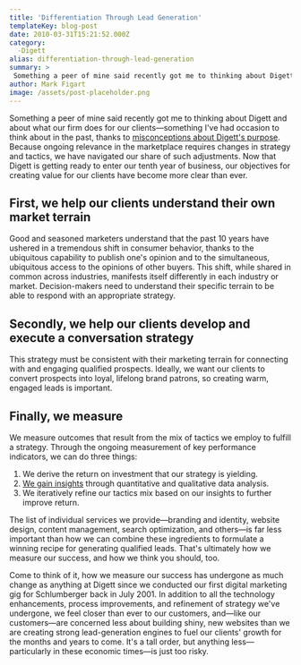 ```yaml
---
title: 'Differentiation Through Lead Generation'
templateKey: blog-post
date: 2010-03-31T15:21:52.000Z
category: 
  -Digett
alias: differentiation-through-lead-generation
summary: > 
 Something a peer of mine said recently got me to thinking about Digett and about what our firm does for our clients—something I've had occasion to think about in the past, thanks to misconceptions about Digett's purpose. Because ongoing relevance in the marketplace requires changes in strategy and tactics, we have navigated our share of such adjustments. Now that Digett is getting ready to enter our tenth year of business, our objectives for creating value for our clients have become more clear than ever. 
author: Mark Figart
image: /assets/post-placeholder.png
---
```


Something a peer of mine said recently got me to thinking about Digett and about what our firm does for our clients—something I've had occasion to think about in the past, thanks to [misconceptions about Digett's purpose](/2006/10/06/a-case-of-mistaken-identity). Because ongoing relevance in the marketplace requires changes in strategy and tactics, we have navigated our share of such adjustments. Now that Digett is getting ready to enter our tenth year of business, our objectives for creating value for our clients have become more clear than ever.

First, we help our clients understand their own market terrain
--------------------------------------------------------------

Good and seasoned marketers understand that the past 10 years have ushered in a tremendous shift in consumer behavior, thanks to the ubiquitous capability to publish one's opinion and to the simultaneous, ubiquitous access to the opinions of other buyers. This shift, while shared in common across industries, manifests itself differently in each industry or market. Decision-makers need to understand their specific terrain to be able to respond with an appropriate strategy.

Secondly, we help our clients develop and execute a conversation strategy
-------------------------------------------------------------------------

This strategy must be consistent with their marketing terrain for connecting with and engaging qualified prospects. Ideally, we want our clients to convert prospects into loyal, lifelong brand patrons, so creating warm, engaged leads is important.

Finally, we measure
-------------------

We measure outcomes that result from the mix of tactics we employ to fulfill a strategy. Through the ongoing measurement of key performance indicators, we can do three things:

1.  We derive the return on investment that our strategy is yielding.
2.  [We gain insights](/2010/02/01/metrics-are-good-insight-better) through quantitative and qualitative data analysis.
3.  We iteratively refine our tactics mix based on our insights to further improve return.

The list of individual services we provide—branding and identity, website design, content management, search optimization, and others—is far less important than how we can combine these ingredients to formulate a winning recipe for generating qualified leads. That's ultimately how we measure our success, and how we think you should, too.

Come to think of it, how we measure our success has undergone as much change as anything at Digett since we conducted our first digital marketing gig for Schlumberger back in July 2001. In addition to all the technology enhancements, process improvements, and refinement of strategy we've undergone, we feel closer than ever to our customers, and—like our customers—are concerned less about building shiny, new websites than we are creating strong lead-generation engines to fuel our clients' growth for the months and years to come. It's a tall order, but anything less—particularly in these economic times—is just too risky.